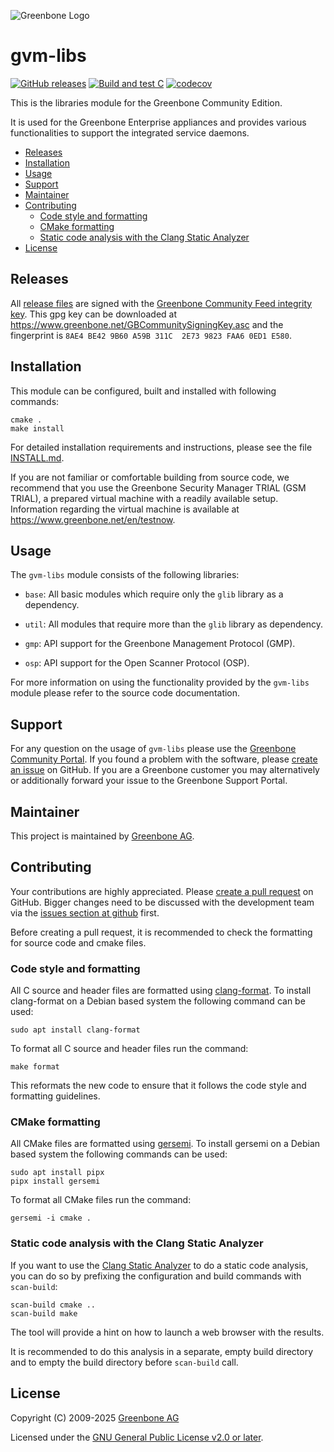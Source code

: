 ![Greenbone Logo](https://www.greenbone.net/wp-content/uploads/gb_new-logo_horizontal_rgb_small.png)

# gvm-libs <!-- omit in toc -->

[![GitHub releases](https://img.shields.io/github/release/greenbone/gvm-libs.svg)](https://github.com/greenbone/gvm-libs/releases)
[![Build and test C](https://github.com/greenbone/gvm-libs/actions/workflows/ci-c.yml/badge.svg)](https://github.com/greenbone/gvm-libs/actions/workflows/ci-c.yml)
[![codecov](https://codecov.io/gh/greenbone/gvm-libs/graph/badge.svg?token=OUojGTMBgP)](https://codecov.io/gh/greenbone/gvm-libs)

This is the libraries module for the Greenbone Community Edition.

It is used for the Greenbone Enterprise appliances and provides various
functionalities to support the integrated service daemons.

- [Releases](#releases)
- [Installation](#installation)
- [Usage](#usage)
- [Support](#support)
- [Maintainer](#maintainer)
- [Contributing](#contributing)
  - [Code style and formatting](#code-style-and-formatting)
  - [CMake formatting](#cmake-formatting)
  - [Static code analysis with the Clang Static Analyzer](#static-code-analysis-with-the-clang-static-analyzer)
- [License](#license)

## Releases

All [release files](https://github.com/greenbone/gvm-libs/releases) are signed with
the [Greenbone Community Feed integrity key](https://community.greenbone.net/t/gcf-managing-the-digital-signatures/101).
This gpg key can be downloaded at https://www.greenbone.net/GBCommunitySigningKey.asc
and the fingerprint is `8AE4 BE42 9B60 A59B 311C  2E73 9823 FAA6 0ED1 E580`.

## Installation

This module can be configured, built and installed with following commands:

    cmake .
    make install

For detailed installation requirements and instructions, please see the file
[INSTALL.md](INSTALL.md).

If you are not familiar or comfortable building from source code, we recommend
that you use the Greenbone Security Manager TRIAL (GSM TRIAL), a prepared virtual
machine with a readily available setup. Information regarding the virtual machine
is available at <https://www.greenbone.net/en/testnow>.

## Usage

The `gvm-libs` module consists of the following libraries:

- `base`: All basic modules which require only the `glib` library as a dependency.

- `util`: All modules that require more than the `glib` library as dependency.

- `gmp`: API support for the Greenbone Management Protocol (GMP).

- `osp`: API support for the Open Scanner Protocol (OSP).

For more information on using the functionality provided by the `gvm-libs`
module please refer to the source code documentation.

## Support

For any question on the usage of `gvm-libs` please use the [Greenbone Community
Portal](https://community.greenbone.net/). If you found a problem with the
software, please [create an issue](https://github.com/greenbone/gvm-libs/issues)
on GitHub. If you are a Greenbone customer you may alternatively or additionally
forward your issue to the Greenbone Support Portal.

## Maintainer

This project is maintained by [Greenbone AG](https://www.greenbone.net/).

## Contributing

Your contributions are highly appreciated. Please [create a pull
request](https://github.com/greenbone/gvm-libs/pulls) on GitHub. Bigger changes
need to be discussed with the development team via the [issues section at
github](https://github.com/greenbone/gvm-libs/issues) first.

Before creating a pull request, it is recommended to check the formatting for
source code and cmake files.

### Code style and formatting

All C source and header files are formatted using [clang-format](https://clang.llvm.org/docs/ClangFormat.html).
To install clang-format on a Debian based system the following command can be
used:

    sudo apt install clang-format

To format all C source and header files run the command:

    make format

This reformats the new code to ensure that it follows the code style and
formatting guidelines.

### CMake formatting

All CMake files are formatted using [gersemi](https://github.com/BlankSpruce/gersemi).
To install gersemi on a Debian based system the following commands can be used:

    sudo apt install pipx
    pipx install gersemi

To format all CMake files run the command:

    gersemi -i cmake .

### Static code analysis with the Clang Static Analyzer

If you want to use the [Clang Static Analyzer](http://clang-analyzer.llvm.org/)
to do a static code analysis, you can do so by prefixing the configuration and
build commands with `scan-build`:

    scan-build cmake ..
    scan-build make

The tool will provide a hint on how to launch a web browser with the results.

It is recommended to do this analysis in a separate, empty build directory and
to empty the build directory before `scan-build` call.

## License

Copyright (C) 2009-2025 [Greenbone AG](https://www.greenbone.net/)

Licensed under the [GNU General Public License v2.0 or later](COPYING).
